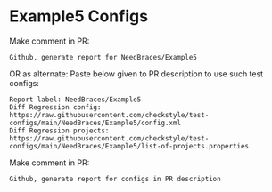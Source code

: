 # Example5 Configs
Make comment in PR:
```
Github, generate report for NeedBraces/Example5
```
OR as alternate:
Paste below given to PR description to use such test configs:
```
Report label: NeedBraces/Example5
Diff Regression config: https://raw.githubusercontent.com/checkstyle/test-configs/main/NeedBraces/Example5/config.xml
Diff Regression projects: https://raw.githubusercontent.com/checkstyle/test-configs/main/NeedBraces/Example5/list-of-projects.properties
```
Make comment in PR:
```
Github, generate report for configs in PR description
```
